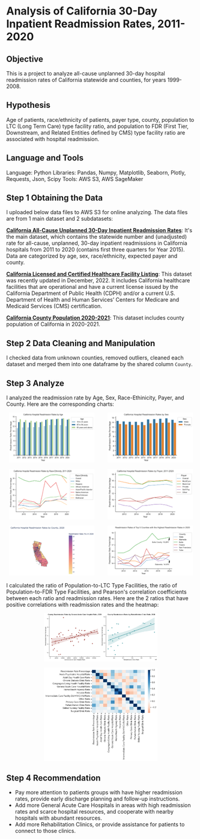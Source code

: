 # Analysis of California 30-Day Inpatient Readmission Rates, 2011-2020
## Objective
This is a project to analyze all-cause unplanned 30-day hospital readmission rates of California statewide and counties, for years 1999-2008.

## Hypothesis
Age of patients, race/ethnicity of patients, payer type, county, population to LTC (Long Term Care) type facility ratio, and population to FDR (First Tier, Downstream, and Related Entities defined by CMS) type facility ratio are associated with hospital readmission.

## Language and Tools
Language: Python
Libraries: Pandas, Numpy, Matplotlib, Seaborn, Plotly, Requests, Json, Scipy
Tools: AWS S3, AWS SageMaker

## Step 1 Obtaining the Data
I uploaded below data files to AWS S3 for online analyzing. The data files are from 1 main dataset and 2 subdatasets:

[**California All-Cause Unplanned 30-Day Inpatient Readmission Rates**](https://data.chhs.ca.gov/dataset/all-cause-unplanned-30-day-hospital-readmission-rate-california): It's the main dataset, which contains the statewide number and (unadjusted) rate for all-cause, unplanned, 30-day inpatient readmissions in California hospitals from 2011 to 2020 (contains first three quarters for Year 2015). Data are categorized by age, sex, race/ethnicity, expected payer and county.

[**California Licensed and Certified Healthcare Facility Listing**](https://data.chhs.ca.gov/dataset/healthcare-facility-locations): This dataset was recently updated in December, 2022. It includes California healthcare facilities that are operational and have a current license issued by the California Department of Public Health (CDPH) and/or a current U.S. Department of Health and Human Services’ Centers for Medicare and Medicaid Services (CMS) certification.

[**California County Population 2020-2021**](https://www.census.gov/data/tables/time-series/demo/popest/2020s-counties-detail.html): This dataset includes county population of California in 2020-2021.

## Step 2 Data Cleaning and Manipulation
I checked data from unknown counties, removed outliers, cleaned each dataset and merged them into one dataframe by the shared column `County`.

## Step 3 Analyze
I analyzed the readmission rate by Age, Sex, Race-Ethinicity, Payer, and County. Here are the corresponding charts:
<p align="center">
  <img alt="By Age" src="images/by-age.png" width="45%">
&nbsp; &nbsp; &nbsp; &nbsp;
  <img alt="By Sex" src="images/by-sex.png" width="45%">
</p>
<p align="center">
  <img alt="By Race" src="images/by-race.png" width="45%">
&nbsp; &nbsp; &nbsp; &nbsp;
  <img alt="By Payer" src="images/by-payer.png" width="45%">
</p>
<p align="center">
  <img alt="By County" src="images/ca-county-map.png" width="45%">
&nbsp; &nbsp; &nbsp; &nbsp;
  <img alt="By County Overtime" src="images/by-county-overtime.png" width="45%">
</p>

I calculated the ratio of Population-to-LTC Type Facilities, the ratio of Population-to-FDR Type Facilities, and Pearson's correlation coefficients
between each ratio and readmission rates. Here are the 2 ratios that have positive correlations with readmission rates and the heatmap:
<p align="center">
  <img alt="2 Ratios" src="images/by-2-ratio.png" width="60%">
</p>
<p align="center">
  <img alt="Heatmap" src="images/heatmap.png" width="60%">
</p>


## Step 4 Recommendation
- Pay more attention to patients groups with have higher readmission rates, provide early discharge planning and follow-up instructions.
- Add more General Acute Care Hospitals in areas with high readmission rates and scarce hospital resources, and cooperate with nearby hospitals with abundant resources.
- Add more Rehabilitation Clinics, or provide assistance for patients to connect to those clinics.
